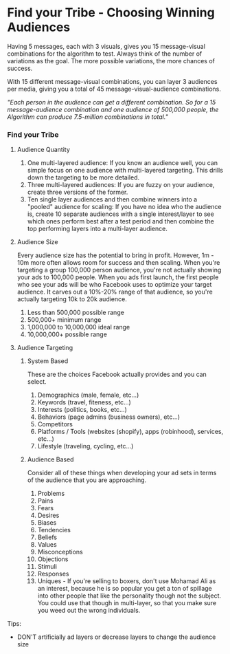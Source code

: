 # Find your Tribe - Choosing Winning Audiences

Having 5 messages, each with 3 visuals, gives you 15 message-visual combinations for the algorithm to test. Always think of the number of variations as the goal. The more possible variations, the more chances of success. 

With 15 different message-visual combinations, you can layer 3 audiences per media, giving you a total of 45 message-visual-audience combinations. 

*"Each person in the audience can get a different combination. So for a 15 message-audience combination and one audience of 500,000 people, the Algorithm can produce 7.5-million combinations in total."*

### Find your Tribe

1. Audience Quantity
    1. One multi-layered audience: If you know an audience well, you can simple focus on one audience with multi-layered targeting. This drills down the targeting to be more detailed.
    2. Three multi-layered audiences: If you are fuzzy on your audience, create three versions of the former.
    3. Ten single layer audiences and then combine winners into a "pooled" audience for scaling: If you have no idea who the audience is, create 10 separate audiences with a single interest/layer to see which ones perform best after a test period and then combine the top performing layers into a multi-layer audience.
2. Audience Size 
    
    Every audience size has the potential to bring in profit. However, 1m - 10m more often allows room for success and then scaling. When you're targeting a group 100,000 person audience, you're not actually showing your ads to 100,000 people. When you ads first launch, the first people who see your ads will be who Facebook uses to optimize your target audience. It carves out a 10%-20% range of that audience, so you're actually targeting 10k to 20k audience. 
    
    1. Less than 500,000 possible range
    2. 500,000+ minimum range
    3. 1,000,000 to 10,000,000 ideal range
    4. 10,000,000+ possible range
3. Audience Targeting
    1. System Based
        
        These are the choices Facebook actually provides and you can select.
        
        1. Demographics (male, female, etc...)
        2. Keywords (travel, fiteness, etc...)
        3. Interests (politics, books, etc...)
        4. Behaviors (page admins (business owners), etc...)
        5. Competitors
        6. Platforms / Tools (websites (shopify), apps (robinhood), services, etc...)
        7. Lifestyle (traveling, cycling, etc...)
    2. Audience Based
        
        Consider all of these things when developing your ad sets in terms of the audience that you are approaching.
        
        1. Problems
        2. Pains
        3. Fears 
        4. Desires
        5. Biases
        6. Tendencies
        7. Beliefs 
        8. Values
        9. Misconceptions
        10. Objections
        11. Stimuli
        12. Responses
        13. Uniques - If you're selling to boxers, don't use Mohamad Ali as an interest, because he is so popular you get a ton of spillage into other people that like the personality though not the subject. You could use that though in multi-layer, so that you make sure you weed out the wrong individuals.
        

Tips:

- DON'T artificially ad layers or decrease layers to change the audience size